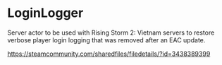 # LoginLogger

Server actor to be used with Rising Storm 2: Vietnam servers to restore verbose
player login logging that was removed after an EAC update.

https://steamcommunity.com/sharedfiles/filedetails/?id=3438389399
